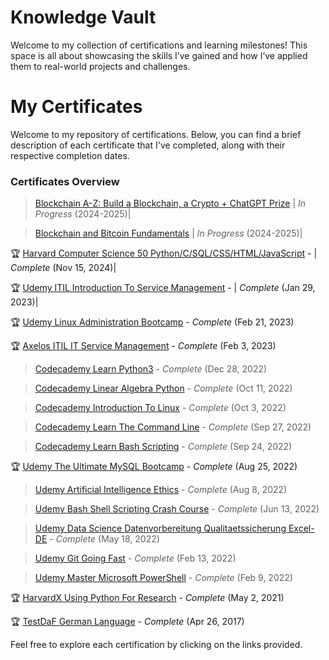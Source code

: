 # Knowledge Vault
Welcome to my collection of certifications and learning milestones! This space is all about showcasing the skills I’ve gained and how I’ve applied them to real-world projects and challenges.

# My Certificates

Welcome to my repository of certifications. Below, you can find a brief description of each certificate that I've completed, along with their respective completion dates.

### Certificates Overview
> [Blockchain A-Z: Build a Blockchain, a Crypto + ChatGPT Prize](https://www.udemy.com/course/build-your-blockchain-az/) | *In Progress* (2024-2025)|

> [Blockchain and Bitcoin Fundamentals](https://www.udemy.com/course/blockchain-and-bitcoin-fundamentals/)               | *In Progress* (2024-2025)|

🏆 [Harvard Computer Science 50 Python/C/SQL/CSS/HTML/JavaScript](Certificates/Harvard-ComputerScience50.pdf) -          | *Complete* (Nov 15, 2024)|

🏆 [Udemy ITIL Introduction To Service Management](Certificates/Udemy-ITIL-IntroductionToServiceManagement.pdf) -        |   *Complete* (Jan 29, 2023)|

🏆 [Udemy Linux Administration Bootcamp](Certificates/Udemy-LinuxAdministrationBootcamp.pdf) - *Complete* (Feb 21, 2023)

🏆 [Axelos ITIL IT Service Management](Certificates/Axelos-ITIL-ITServiceManagement.pdf) - *Complete* (Feb 3, 2023)

> [Codecademy Learn Python3](Certificates/Codecademy-LearnPython3.pdf) - *Complete* (Dec 28, 2022)

> [Codecademy Linear Algebra Python](Certificates/Codecademy-LinearAlgebraPython.pdf) - *Complete* (Oct 11, 2022)

> [Codecademy Introduction To Linux](Certificates/Codecademy-IntroductionToLinux.pdf) - *Complete* (Oct 3, 2022)

> [Codecademy Learn The Command Line](Certificates/Codecademy-LearnTheCommandLine.pdf) - *Complete* (Sep 27, 2022)

> [Codecademy Learn Bash Scripting](Certificates/Codecademy-LearnBashScripting.pdf) - *Complete* (Sep 24, 2022)
  
🏆 [Udemy The Ultimate MySQL Bootcamp](Certificates/Udemy-TheUltimateMySQLBootcamp.pdf) - *Complete* (Aug 25, 2022)

> [Udemy Artificial Intelligence Ethics](Certificates/Udemy-ArtificialIntelligenceEthics.pdf) - *Complete* (Aug 8, 2022)

> [Udemy Bash Shell Scripting Crash Course](Certificates/Udemy-BashShellScriptingCrashCourse.pdf) - *Complete* (Jun 13, 2022)

> [Udemy Data Science Datenvorbereitung Qualitaetssicherung Excel-DE](Certificates/Udemy-DataScience-DatenvorbereitungQualitaetssicherungExcel-DE.pdf) - *Complete* (May 18, 2022)

> [Udemy Git Going Fast](Certificates/Udemy-GitGoingFast.pdf) - *Complete* (Feb 13, 2022)

> [Udemy Master Microsoft PowerShell](Certificates/Udemy-MasterMicrosoftPowerShell.pdf) - *Complete* (Feb 9, 2022)

🏆 [HarvardX Using Python For Research](Certificates/HarvardX-UsingPythonForResearch.pdf) - *Complete* (May 2, 2021)

🏆 [TestDaF German Language](Certificates/TestDaF-German-Language.pdf) - *Complete* (Apr 26, 2017)

Feel free to explore each certification by clicking on the links provided.


